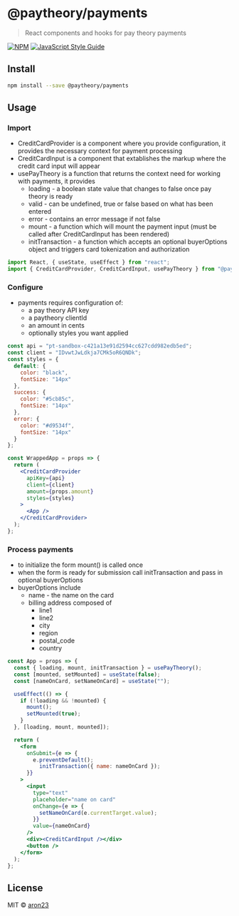 # @paytheory/payments

> React components and hooks for pay theory payments

[![NPM](https://img.shields.io/npm/v/@paytheory/payments.svg)](https://www.npmjs.com/package/@paytheory/payments) [![JavaScript Style Guide](https://img.shields.io/badge/code_style-standard-brightgreen.svg)](https://standardjs.com)

## Install

```bash
npm install --save @paytheory/payments
```

## Usage

### Import

* CreditCardProvider is a component where you provide configuration, it provides the necessary context for payment processing
* CreditCardInput is a component that extablishes the markup where the credit card input will appear
* usePayTheory is a function that returns the context need for working with payments, it provides
  * loading - a boolean state value that changes to false once pay theory is ready
  * valid - can be undefined, true or false based on what has been entered
  * error - contains an error message if not false
  * mount - a function which will mount the payment input (must be called after CreditCardInput has been rendered)
  * initTransaction - a function which accepts an optional buyerOptions object and triggers card tokenization and authorization

```jsx
import React, { useState, useEffect } from "react";
import { CreditCardProvider, CreditCardInput, usePayTheory } from "@paytheory/payments";
```

### Configure

* payments requires configuration of:
  * a pay theory API key
  * a paytheory clientId
  * an amount in cents
  * optionally styles you want applied

```jsx
const api = "pt-sandbox-c421a13e91d2594cc627cdd982edb5ed";
const client = "IDvwtJwLdkja7CMk5oR6QNDk";
const styles = {
  default: {
    color: "black",
    fontSize: "14px"
  },
  success: {
    color: "#5cb85c",
    fontSize: "14px"
  },
  error: {
    color: "#d9534f",
    fontSize: "14px"
  }
};

const WrappedApp = props => {
  return (
    <CreditCardProvider
      apiKey={api}
      client={client}
      amount={props.amount}
      styles={styles}
    >
      <App />
    </CreditCardProvider>
  );
};
```

### Process payments

* to initialize the form mount() is called once
* when the form is ready for submission call initTransaction and pass in optional buyerOptions
* buyerOptions include
  * name - the name on the card
  * billing address composed of
    * line1
    * line2
    * city
    * region
    * postal_code
    * country

```jsx
const App = props => {
  const { loading, mount, initTransaction } = usePayTheory();
  const [mounted, setMounted] = useState(false);
  const [nameOnCard, setNameOnCard] = useState("");

  useEffect(() => {
    if (!loading && !mounted) {
      mount();
      setMounted(true);
    }
  }, [loading, mount, mounted]);

  return (
    <form
      onSubmit={e => {
        e.preventDefault();
          initTransaction({ name: nameOnCard });
      }}
    >
      <input
        type="text"
        placeholder="name on card"
        onChange={e => {
          setNameOnCard(e.currentTarget.value);
        }}
        value={nameOnCard}
      />
      <div><CreditCardInput /></div>
      <button />
    </form>
  );
};
```

## License

MIT © [aron23](https://github.com/aron23)
